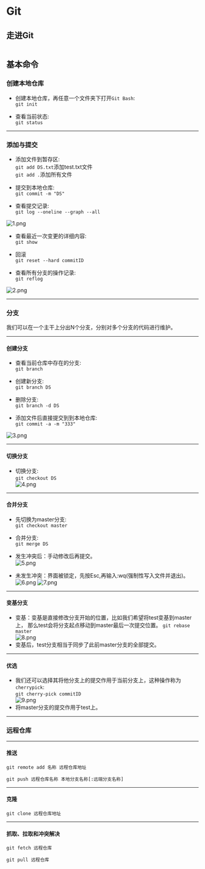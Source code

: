 # **Git**  
## **走进Git**  
   <img src="https://image.itbaima.cn/markdown/2023/03/06/ZxY3MGkWRpOLVU6.jpg" alt="">  

## **基本命令**

### **创建本地仓库**
   * 创建本地仓库，再任意一个文件夹下打开`Git Bash`:  
   `git init`


   * 查看当前状态:  
   `git status`  
   <hr>  

### **添加与提交**
   * 添加文件到暂存区:  
   `git add DS.txt`添加test.txt文件  
   `git add .`添加所有文件


   * 提交到本地仓库:  
   `git commit -m "DS"`


   * 查看提交记录:  
   `git log --oneline --graph --all`  
   <img src="https://s2.loli.net/2024/04/15/S6nQMNmoFr2g7tL.png" alt="1.png">


   * 查看最近一次变更的详细内容:  
   `git show`  


   * 回滚  
   `git reset --hard commitID`  


   * 查看所有分支的操作记录:  
   `git reflog`  
   <img src="https://s2.loli.net/2024/04/15/LGWQi7Ez6dSmA4b.png" alt="2.png">
   <hr>  

### **分支**  
我们可以在一个主干上分出N个分支，分别对多个分支的代码进行维护。


<hr>

#### **创建分支**
   * 查看当前仓库中存在的分支:  
   `git branch`  


   * 创建新分支:  
   `git branch DS`  
   * 删除分支:  
   `git branch -d DS`


   * 添加文件后直接提交到到本地仓库:   
   `git commit -a -m "333"`  
   <img src="https://s2.loli.net/2024/04/15/yB7DxhuTFokSjcE.png" alt="3.png">

     
<hr>

#### **切换分支**
   * 切换分支:  
   `git checkout DS`  
   ![4.png](https://s2.loli.net/2024/04/15/cgI9XDLwiHkFrsf.png)

<hr>  

#### **合并分支**  
   * 先切换为master分支:  
   `git checkout master`   


   * 合并分支:  
   `git merge DS`  


   * 发生冲突后：手动修改后再提交。  
   ![5.png](https://s2.loli.net/2024/04/15/LAO5o4c7MgEUmpJ.png)

   
   * 未发生冲突：界面被锁定，先按Esc,再输入:wq(强制性写入文件并退出)。  
   ![6.png](https://s2.loli.net/2024/04/15/SGM3eyhuzN7c2rX.png)
   ![7.png](https://s2.loli.net/2024/04/15/upnByIUGNkPbztl.png)

<hr>

#### **变基分支**  
   * 变基：变基是直接修改分支开始的位置，比如我们希望将test变基到master上，
   那么test会将分支起点移动到master最后一次提交位置。
   `git rebase master`  
   ![8.png](https://s2.loli.net/2024/04/15/aykwD4YdGKQH8RC.png)  
   * 变基后，test分支相当于同步了此前master分支的全部提交。  

<hr>  

#### **优选**
   * 我们还可以选择其将他分支上的提交作用于当前分支上，这种操作称为`cherrypick`:  
   `git cherry-pick commitID`  
   ![9.png](https://s2.loli.net/2024/04/15/iMnPNat7Jgy9udZ.png)
   * 将master分支的提交作用于test上。
<hr> 


### **远程仓库**  

<hr>  

#### **推送**
   `git remote add 名称 远程仓库地址`  

   `git push 远程仓库名称 本地分支名称[:远端分支名称]`

<hr>  

#### **克隆**
   `git clone 远程仓库地址`

<hr>  

#### **抓取、拉取和冲突解决**
   `git fetch 远程仓库`  

   `git pull 远程仓库`